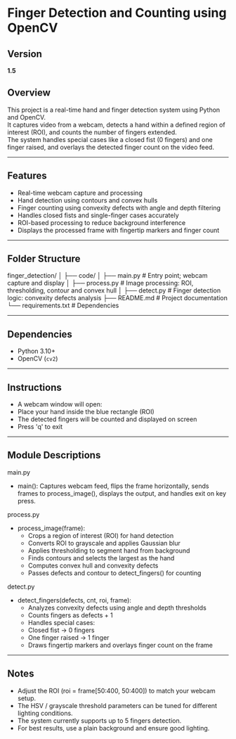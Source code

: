 # Finger Detection and Counting using OpenCV

## Version
**1.5**

## Overview
This project is a real-time hand and finger detection system using Python and OpenCV.  
It captures video from a webcam, detects a hand within a defined region of interest (ROI), and counts the number of fingers extended.  
The system handles special cases like a closed fist (0 fingers) and one finger raised, and overlays the detected finger count on the video feed.

---

## Features
- Real-time webcam capture and processing
- Hand detection using contours and convex hulls
- Finger counting using convexity defects with angle and depth filtering
- Handles closed fists and single-finger cases accurately
- ROI-based processing to reduce background interference
- Displays the processed frame with fingertip markers and finger count

---

## Folder Structure

finger_detection/
│
├── code/
│   ├── main.py # Entry point; webcam capture and display
│   ├── process.py # Image processing: ROI, thresholding, contour and convex hull
│   ├── detect.py # Finger detection logic: convexity defects analysis
├── README.md # Project documentation
└── requirements.txt # Dependencies

---

## Dependencies

- Python 3.10+
- OpenCV (`cv2`)

---

## Instructions

- A webcam window will open:
- Place your hand inside the blue rectangle (ROI)
- The detected fingers will be counted and displayed on screen
- Press 'q' to exit

---

## Module Descriptions

main.py
- main(): Captures webcam feed, flips the frame horizontally, sends frames to process_image(), displays the output, and handles exit on key press.

process.py
- process_image(frame):
    - Crops a region of interest (ROI) for hand detection
    - Converts ROI to grayscale and applies Gaussian blur
    - Applies thresholding to segment hand from background
    - Finds contours and selects the largest as the hand
    - Computes convex hull and convexity defects
    - Passes defects and contour to detect_fingers() for counting

detect.py
- detect_fingers(defects, cnt, roi, frame):
    - Analyzes convexity defects using angle and depth thresholds
    - Counts fingers as defects + 1
    - Handles special cases:
    - Closed fist → 0 fingers
    - One finger raised → 1 finger
    - Draws fingertip markers and overlays finger count on the frame

---

## Notes
- Adjust the ROI (roi = frame[50:400, 50:400]) to match your webcam setup.
- The HSV / grayscale threshold parameters can be tuned for different lighting conditions.
- The system currently supports up to 5 fingers detection.
- For best results, use a plain background and ensure good lighting.